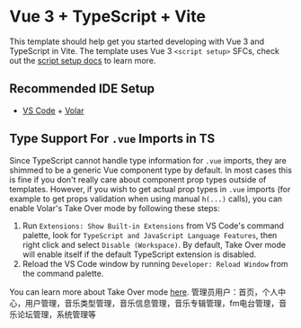 # Vue 3 + TypeScript + Vite

This template should help get you started developing with Vue 3 and TypeScript in Vite. The template uses Vue 3 `<script setup>` SFCs, check out the [script setup docs](https://v3.vuejs.org/api/sfc-script-setup.html#sfc-script-setup) to learn more.

## Recommended IDE Setup

- [VS Code](https://code.visualstudio.com/) + [Volar](https://marketplace.visualstudio.com/items?itemName=Vue.volar)

## Type Support For `.vue` Imports in TS

Since TypeScript cannot handle type information for `.vue` imports, they are shimmed to be a generic Vue component type by default. In most cases this is fine if you don't really care about component prop types outside of templates. However, if you wish to get actual prop types in `.vue` imports (for example to get props validation when using manual `h(...)` calls), you can enable Volar's Take Over mode by following these steps:

1. Run `Extensions: Show Built-in Extensions` from VS Code's command palette, look for `TypeScript and JavaScript Language Features`, then right click and select `Disable (Workspace)`. By default, Take Over mode will enable itself if the default TypeScript extension is disabled.
2. Reload the VS Code window by running `Developer: Reload Window` from the command palette.

You can learn more about Take Over mode [here](https://github.com/johnsoncodehk/volar/discussions/471).
管理员用户：首页，个人中心，用户管理，音乐类型管理，音乐信息管理，音乐专辑管理，fm电台管理，音乐论坛管理，系统管理等